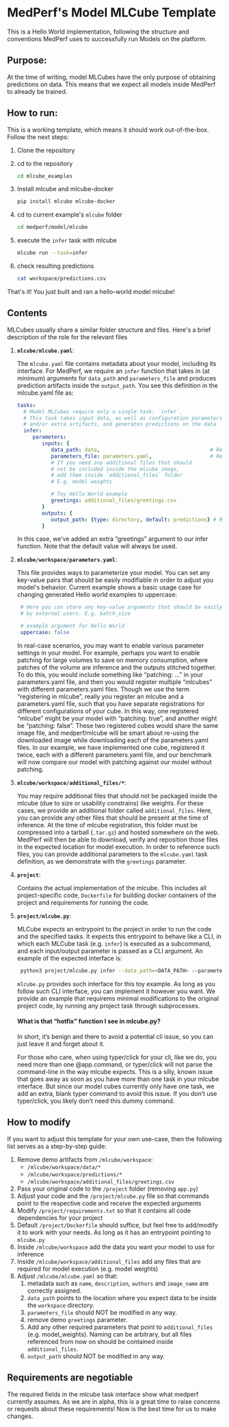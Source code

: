 # MedPerf's Model MLCube Template
This is a Hello World implementation, following the structure and conventions MedPerf uses to successfully run Models on the platform.

## Purpose:
At the time of writing, model MLCubes have the only purpose of obtaining predictions on data. This means that we expect all models inside MedPerf to already be trained. 

## How to run:
This is a working template, which means it should work out-of-the-box. Follow the next steps:

1. Clone the repository
2. cd to the repository
   ```bash
   cd mlcube_examples
   ```
3. Install mlcube and mlcube-docker

   ```bash
   pip install mlcube mlcube-docker
   ```
4. cd to current example's `mlcube` folder

   ```bash
   cd medperf/model/mlcube
   ```
5. execute the `infer` task with mlcube
   ```bash
   mlcube run --task=infer
   ```
6. check resulting predictions
   ```bash
   cat workspace/predictions.csv
   ```
That's it! You just built and ran a hello-world model mlcube!

## Contents

MLCubes usually share a similar folder structure and files. Here's a brief description of the role for the relevant files

1. __`mlcube/mlcube.yaml`__: 
   
   The `mlcube.yaml` file contains metadata about your model, including its interface. For MedPerf, we require an `infer` function that takes in (at minimum) arguments for `data_path` and `parameters_file` and produces prediction artifacts inside the `output_path`. You see this definition in the mlcube.yaml file as:

    ```yml
    tasks:
      # Model MLCubes require only a single task: `infer`.
      # This task takes input data, as well as configuration parameters
      # and/or extra artifacts, and generates predictions on the data
      infer:
         parameters:
            inputs: {
               data_path: data,                                    # Required. Where to find the data to run predictions on. MUST be a folder
               parameters_file: parameters.yaml,                   # Required. Helper file to provide additional arguments. Value MUST be parameters.yaml
               # If you need any additional files that should 
               # not be included inside the mlcube image, 
               # add them inside `additional_files` folder
               # E.g. model weights

               # Toy Hello World example
               greetings: additional_files/greetings.csv
            }
            outputs: {
               output_path: {type: directory, default: predictions} # Required. Where to store prediction artifacts. MUST be a folder
            }

    ```
    In this case, we’ve added an extra “greetings” argument to our infer function. Note that the default value will always be used.

2. __`mlcube/workspace/parameters.yaml`__:

   This file provides ways to parameterize your model. You can set any key-value pairs that should be easily modifiable in order to adjust you model's behavior. Current example shows a basic usage case for changing generated Hello world examples to uppercase:
   ```yml
    # Here you can store any key-value arguments that should be easily modifiable
    # by external users. E.g. batch_size

    # example argument for Hello World
    uppercase: false
   ```

   In real-case scenarios, you may want to enable various parameter settings in your model. For example, perhaps you want to enable patching for large volumes to save on memory consumption, where patches of the volume are inference and the outputs stitched together.  To do this, you would include something like “patching: …” in your parameters.yaml file, and then you would register multiple “mlcubes” with different parameters.yaml files. Though we use the term “registering in mlcube”, really you register an mlcube and a parameters.yaml file, such that you have separate registrations for different configurations of your cube. In this way, one registered “mlcube” might be your model with “patching: true”, and another might be “patching: false”. These two registered cubes would share the same image file, and medperf/mlcube will be smart about re-using the downloaded image while downloading each of the parameters.yaml files. In our example, we have implemented one cube, registered it twice, each with a different parameters.yaml file, and our benchmark will now compare our model with patching against our model without patching.

3. __`mlcube/workspace/additional_files/*`__:
   
   You may require additional files that should not be packaged inside the mlcube (due to size or usability constrains) like weights. For these cases, we provide an additional folder called `additional_files`. Here, you can provide any other files that should be present at the time of inference. At the time of mlcube registration, this folder must be compressed into a tarball (`.tar.gz`) and hosted somewhere on the web. MedPerf will then be able to download, verify and reposition those files in the expected location for model execution. In order to reference such files, you can provide additional parameters to the `mlcube.yaml` task definition, as we demonstrate with the `greetings` parameter.



4. __`project`__: 
   
   Contains the actual implementation of the mlcube. This includes all project-specific code, `Dockerfile` for building docker containers of the project and requirements for running the code.

5. __`project/mlcube.py`__:
   
   MLCube expects an entrypoint to the project in order to run the code and the specified tasks. It expects this entrypoint to behave like a CLI, in which each MLCube task (e.g. `infer`) is executed as a subcommand, and each input/output parameter is passed as a CLI argument. An example of the expected interface is:
   ```bash
    python3 project/mlcube.py infer --data_path=<DATA_PATH> --parameters_file=<PARAMETERS_FILE> --greetings=<GREETINGS_FILE> --output_path=<OUTPUT_PATH>
   ```
   `mlcube.py` provides such interface for this toy example. As long as you follow such CLI interface, you can implement it however you want. We provide an example that requirems minimal modifications to the original project code, by running any project task through subprocesses.

   #### __What is that “hotfix” function I see in mlcube.py?__

    In short, it’s benign and there to avoid a potential cli issue, so you can just leave it and forget about it.

    For those who care, when using typer/click for your cli, like we do, you need more than one @app.command, or typer/click will not parse the command-line in the way mlcube expects. This is a silly, known issue that goes away as soon as you have more than one task in your mlcube interface. But since our model cubes currently only have one task, we add an extra, blank typer command to avoid this issue. If you don’t use typer/click, you likely don’t need this dummy command.

## How to modify
If you want to adjust this template for your own use-case, then the following list serves as a step-by-step guide:
1. Remove demo artifacts from `/mlcube/workspace`: 
     - `/mlcube/workspace/data/*`
     - `/mlcube/workspace/predictions/*`
     - `/mlcube/workspace/additional_files/greetings.csv`
2. Pass your original code to the `/project` folder (removing `app.py`) 
3. Adjust your code and the `/project/mlcube.py` file so that commands point to the respective code and receive the expected arguments
4. Modify `/project/requirements.txt` so that it contains all code dependencies for your project
5. Default `/project/Dockerfile` should suffice, but feel free to add/modify it to work with your needs. As long as it has an entrypoint pointing to `mlcube.py`
6. Inside `/mlcube/workspace` add the data you want your model to use for inference
7. Inside `/mlcube/workspace/additional_files` add any files that are required for model execution (e.g. model weights)
8. Adjust `/mlcube/mlcube.yaml` so that:
   1. metadata such as `name`, `description`, `authors` and `image_name` are correctly assigned.
   2. `data_path` points to the location where you expect data to be inside the `workspace` directory.
   3. `parameters_file` should NOT be modified in any way.
   4. remove demo `greetings` parameter.
   5. Add any other required parameters that point to `additional_files` (e.g. model_weights). Naming can be arbitrary, but all files referenced from now on should be contained inside `additional_files`.
   6. `output_path` should NOT be modified in any way.

## Requirements are negotiable
The required fields in the mlcube task interface show what medperf currently assumes. As we are in alpha, this is a great time to raise concerns or requests about these requirements! Now is the best time for us to make changes.
